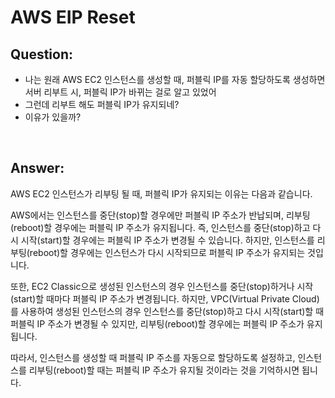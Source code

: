 # AWS EIP Reset

## Question:

- 나는 원래 AWS EC2 인스턴스를 생성할 때, 퍼블릭 IP를 자동 할당하도록 생성하면 서버 리부트 시, 퍼블릭 IP가 바뀌는 걸로 알고 있었어
- 그런데 리부트 해도 퍼블릭 IP가 유지되네? 
- 이유가 있을까?

<br>

## Answer:

AWS EC2 인스턴스가 리부팅 될 때, 퍼블릭 IP가 유지되는 이유는 다음과 같습니다.

AWS에서는 인스턴스를 중단(stop)할 경우에만 퍼블릭 IP 주소가 반납되며, 리부팅(reboot)할 경우에는 퍼블릭 IP 주소가 유지됩니다. 즉, 인스턴스를 중단(stop)하고 다시 시작(start)할 경우에는 퍼블릭 IP 주소가 변경될 수 있습니다. 하지만, 인스턴스를 리부팅(reboot)할 경우에는 인스턴스가 다시 시작되므로 퍼블릭 IP 주소가 유지되는 것입니다.

또한, EC2 Classic으로 생성된 인스턴스의 경우 인스턴스를 중단(stop)하거나 시작(start)할 때마다 퍼블릭 IP 주소가 변경됩니다. 하지만, VPC(Virtual Private Cloud)를 사용하여 생성된 인스턴스의 경우 인스턴스를 중단(stop)하고 다시 시작(start)할 때 퍼블릭 IP 주소가 변경될 수 있지만, 리부팅(reboot)할 경우에는 퍼블릭 IP 주소가 유지됩니다.

따라서, 인스턴스를 생성할 때 퍼블릭 IP 주소를 자동으로 할당하도록 설정하고, 인스턴스를 리부팅(reboot)할 때는 퍼블릭 IP 주소가 유지될 것이라는 것을 기억하시면 됩니다.